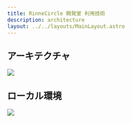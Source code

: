 ```yaml
---
title: RinneCircle 開発室 利用技術
description: architecture
layout: ../../layouts/MainLayout.astro
---
```


## アーキテクチャ

![](/RinneCircle/draw.io/architechture-tecs.drawio.png)

## ローカル環境

![](/RinneCircle/draw.io/architechture-local_tec.drawio.png)

